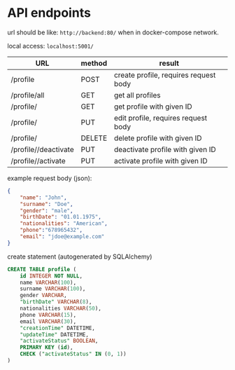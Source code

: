 # API endpoints

url should be like: `http://backend:80/` when in docker-compose network.

local access: `localhost:5001/`


URL | method | result
--- | --- | ---
/profile | POST | create profile, requires request body
/profile/all | GET | get all profiles
/profile/<id> | GET | get profile with given ID
/profile/<id> | PUT | edit profile, requires request body
/profile/<id> | DELETE | delete profile with given ID
/profile/<id>/deactivate | PUT | deactivate profile with given ID
/profile/<id>/activate | PUT | activate profile with given ID

example request body (json):

```json
{
	"name": "John",
	"surname": "Doe",
	"gender": "male",
	"birthDate": "01.01.1975",
	"nationalities": "American",
	"phone":"678965432",
	"email": "jdoe@example.com"
}
```

create statement (autogenerated by SQLAlchemy)
```SQL
CREATE TABLE profile (
	id INTEGER NOT NULL, 
	name VARCHAR(100), 
	surname VARCHAR(100), 
	gender VARCHAR, 
	"birthDate" VARCHAR(8), 
	nationalities VARCHAR(50), 
	phone VARCHAR(15), 
	email VARCHAR(30), 
	"creationTime" DATETIME, 
	"updateTime" DATETIME, 
	"activateStatus" BOOLEAN, 
	PRIMARY KEY (id), 
	CHECK ("activateStatus" IN (0, 1))
)
```
